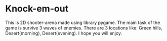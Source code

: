 # Knock-em-out
This is 2D shooter-arena made using library pygame. The main task of the game is survive 3 waves of enemies. There are 3 locations like: 
Green hills, Desert(morning), Desert(evening). I hope you will enjoy. 

